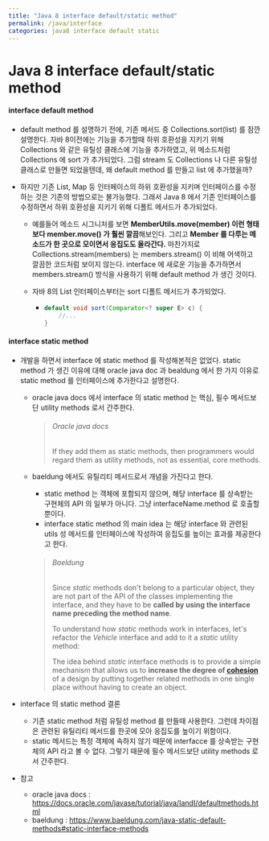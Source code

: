 ```yaml
---
title: "Java 8 interface default/static method"
permalink: /java/interface
categories: java8 interface default static
---
```


# Java 8 interface default/static method

#### interface default method

* default method 를 설명하기 전에, 기존 메서드 중 Collections.sort(list) 를 잠깐 설명한다. 자바 8이전에는 기능을 추가할때 하위 호환성을 지키기 위해 Collections 와 같은 유틸성 클래스에 기능을 추가하였고, 위 메소드처럼 Collections 에 sort 가 추가되었다. 그럼 stream 도 Collections 나 다른 유틸성 클래스로 만들면 되었을텐데, 왜 default method 를 만들고 list 에 추가했을까?

* 하지만 기존 List, Map 등 인터페이스의 하위 호환성을 지키며 인터페이스를 수정하는 것은 기존의 방법으로는 불가능했다. 그래서 Java 8 에서 기존 인터페이스를 수정하면서 하위 호환성을 지키기 위해 디폴트 메서드가 추가되었다.

  * 예를들어 메소드 시그니처를 보면 **MemberUtils.move(member) 이런 형태보다 member.move() 가 훨씬 깔끔**해보인다. 그리고 **Member 를 다루는 메소드가 한 곳으로 모이면서 응집도도 올라간다.** 마찬가지로 Collections.stream(members) 는 members.stream() 이 비해 어색하고 깔끔한 코드처럼 보이지 않는다. interface 에 새로운 기능을 추가하면서 members.stream() 방식을 사용하기 위해 default method 가 생긴 것이다.

  * 자바 8의 List 인터페이스부터는 sort 디폴트 메서드가 추가되었다.

    * ```java
      default void sort(Comparator<? super E> c) {
          //...
      }
      ```

#### interface static method

* 개발을 하면서 interface 에 static method 를 작성해본적은 없었다. static method 가 생긴 이유에 대해 oracle java doc 과 bealdung 에서 한 가지 이유로 static method 를 인터페이스에 추가한다고 설명한다.

  * oracle java docs 에서 interface 의 static method 는 핵심, 필수 메서드보단 utility methods 로서 간주한다.

    > ###### Oracle java docs
    >
    > If they add them as static methods, then programmers would regard them as utility methods, not as essential, core methods.

  * baeldung 에서도 유틸리티 메서드로서 개념을 가진다고 한다.

    * static method 는 객체에 포함되지 않으며, 해당 interface 를 상속받는 구현체의 API 의 일부가 아니다. 그냥 interfaceName.method 로 호출할 뿐이다.
    * interface static method 의 main idea 는 해당 interface 와 관련된 utils 성 메서드를 인터페이스에 작성하여 응집도를 높이는 효과를 제공한다고 한다.

    > ###### Baeldung
    >
    > Since *static* methods don't belong to a particular object, they are not part of the API of the classes implementing the interface, and they have to be **called by using the interface name preceding the method name**.
    >
    > To understand how *static* methods work in interfaces, let's refactor the *Vehicle* interface and add to it a *static* utility method:
    >
    > The idea behind *static* interface methods is to provide a simple mechanism that allows us to **increase the degree of [cohesion](https://en.wikipedia.org/wiki/Cohesion_(computer_science))** of a design by putting together related methods in one single place without having to create an object.

* interface 의 static method 결론
  * 기존 static method 처럼 유틸성 method 를 만들때 사용한다. 그런데 차이점은 관련된 유틸리티 메서드를 한곳에 모아 응집도를 높이기 위함이다.
  * static 메서드는 특정 객체에 속하지 않기 때문에 interfacce 를 상속받는 구현체의 API 라고 볼 수 없다. 그렇기 때문에 필수 메서드보단 utility methods 로서 간주한다.
* 참고
  * oracle java docs : https://docs.oracle.com/javase/tutorial/java/IandI/defaultmethods.html
  * baeldung : https://www.baeldung.com/java-static-default-methods#static-interface-methods

